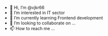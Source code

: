 - 👋 Hi, I’m @vjkr66
- 👀 I’m interested in IT sector
- 🌱 I’m currently learning Frontend development
- 💞️ I’m looking to collaborate on ...
- 📫 How to reach me ...

<!---
vjkr66/vjkr66 is a ✨ special ✨ repository because its `README.md` (this file) appears on your GitHub profile.
You can click the Preview link to take a look at your changes.
--->
